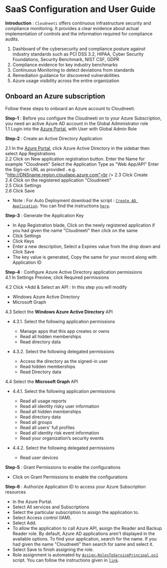 ﻿
# SaaS Configuration and User Guide 

**Introduction** : `Cloudneeti`  offers continuous infrastructure security and compliance monitoring. It provides a clear evidence about actual implementation of controls and the information required for compliance audits.


1. Dashboard of the cybersecurity and compliance posture against industry standards such as PCI DSS 3.2, HIPAA, Cyber Security Foundations, Security Benchmark, NIST CSF, GDPR 
2. Compliance evidence for key industry benchmarks 
3. Continuous Monitoring to detect deviations from standards 
4. Remediation guidance for discovered vulnerabilities 
5. Azure usage visibility across the entire organization


## Onboard an Azure subscription

Follow these steps to onboard an Azure account to Cloudneeti. 

**Step-1** : Before you configure the Cloudneeti on to your Azure Subscription, you need an active Azure AD account in the Global Administrator role<br />
1.1  Login into the [Azure Portal](https://portal.azure.com/), with User with Global Admin Role

**Step-2** : Create an Active Directory Application

2.1	In the [Azure Portal](https://docs.microsoft.com/en-us/azure/active-directory/develop/howto-create-service-principal-portal), click Azure Active Directory in the sidebar then select App Registrations<br />
2.2	Click on New application registration button. Enter the Name for example "Cloudneeti" Select the Application Type as "Web App/API" Enter the Sign-on URL as provided . e.g. "http://DNSname.region.cloudapp.azure.com"<br />
2.3	Click Create <br />
2.4	Click on the registered application "Cloudneeti" <br />
2.5	Click Settings <br />
2.6	Click Save <br />
* Note : For Auto Deployment download the script : [`Create AD Application`](https://github.com/AvyanConsultingCorp/docs_cloudneeti/blob/master/scripts/Create-ServicePrincipal.ps1). You can find the instructions  [`here`](create-service-principal.html).

**Step-3** : Generate the Application Key
* In App Registration blade, Click on the newly registered application if you had given the name "Cloudneeti" then click on the same
* Click Settings
* Click Keys
* Enter a new description, Select a Expires value from the drop down and Click Save
* The key value is generated, Copy the same for your record along with Application ID

**Step-4** : Configure Azure Active Directory application permissions <br />
4.1 In Settings Preview, click Required permissions <br />

4.2 Click +Add & Select an API : In this step you will modify  <br />
-    Windows Azure Active Directory <br />
-    Microsoft Graph <br />

4.3 Select the **Windows Azure Active Directory** API  <br />

- 4.3.1.	Select the following application permissions <br /> 
    * Manage apps that this app creates or owns  <br />
    * Read all hidden memberships  <br />
    * Read directory data  <br />
 
- 4.3.2.	Select the following delegated permissions <br /> 
    * Access the directory as the signed-in user
    * Read hidden memberships
    * Read Directory data

4.4 Select the **Microsoft Graph** API  <br />

- 4.4.1.	Select the following application permissions <br /> 
    * 	Read all usage reports
    * 	Read all identity risky user information
    * 	Read all hidden memberships
    * 	Read directory data
    * 	Read all groups
    * 	Read all users' full profiles
    * 	Read all identity risk event information
    *   Read your organization’s security events
    

- 4.4.2.	Select the following delegated permissions <br /> 
    * 	Read user devices

**Step-5** : Grant Permissions to enable the configurations
* Click on Grant Permissions to enable the configurations

**Step-6** : Authorize Application ID to access your Azure Subscription resources

* In the Azure Portal.
* Select All services and Subscriptions
* Select the particular subscription to assign the application to.
* Select Access control (IAM).
* Select Add.
* To allow the application to call Azure API, assign the Reader and Backup Reader role. By default, Azure AD applications aren't displayed in the available options. To find your application, search for the name. If you had given the name "Cloudneeti” then search for same and select it.
* Select Save to finish assigning the role.
* Role assignment is automated by [`Assign-RolesToServicePrincipal.ps1`](https://github.com/AvyanConsultingCorp/docs_cloudneeti/blob/master/scripts/Assign-RolesToServicePrincipal.ps1) script. You can follow the instructions given in [`link`](assign-roles-to-sp.html).

